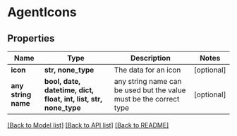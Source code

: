 # AgentIcons



## Properties
Name | Type | Description | Notes
------------ | ------------- | ------------- | -------------
**icon** | **str, none_type** | The data for an icon | [optional] 
**any string name** | **bool, date, datetime, dict, float, int, list, str, none_type** | any string name can be used but the value must be the correct type | [optional]

[[Back to Model list]](../README.md#documentation-for-models) [[Back to API list]](../README.md#documentation-for-api-endpoints) [[Back to README]](../README.md)



